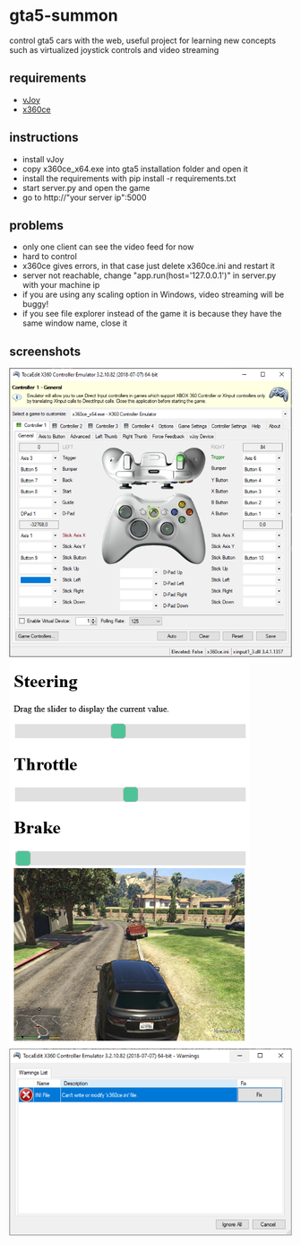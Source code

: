 # gta5-summon
control gta5 cars with the web, 
useful project for learning new concepts such as virtualized joystick controls and video streaming
## requirements
* [vJoy](https://sourceforge.net/projects/vjoystick/)
* [x360ce](https://www.x360ce.com/files/x360ce_x64.zip)


## instructions
* install vJoy
* copy x360ce_x64.exe into gta5 installation folder and open it
* install the requirements with pip install -r requirements.txt 
* start server.py and open the game
* go to http://"your server ip":5000
  
## problems
* only one client can see the video feed for now
* hard to control
* x360ce gives errors, in that case just delete x360ce.ini and restart it
* server not reachable, change "app.run(host='127.0.0.1')" in server.py with your machine ip
* if you are using any scaling option in Windows, video streaming will be buggy!
* if you see file explorer instead of the game it is because they have the same window name, close it
 
## screenshots
![Screenshot](https://github.com/giuliofurlan/gta5-summon/blob/main/screenshots/screen1.PNG)
![Screenshot](https://github.com/giuliofurlan/gta5-summon/blob/main/screenshots/screen2.PNG)
![Screenshot](https://github.com/giuliofurlan/gta5-summon/blob/main/screenshots/screen3.PNG)
